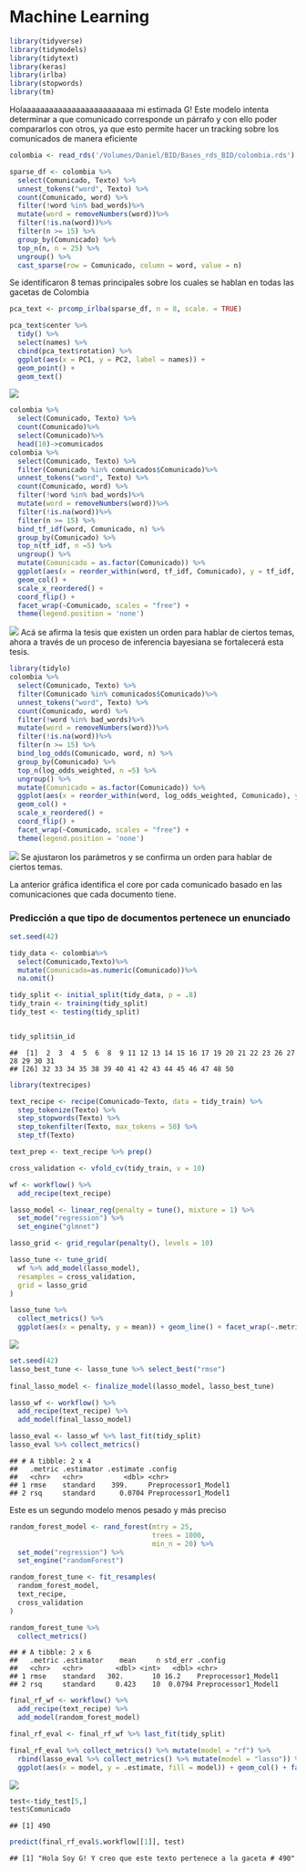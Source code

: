 Machine Learning
================

``` r
library(tidyverse)
library(tidymodels)
library(tidytext)
library(keras)
library(irlba)
library(stopwords)
library(tm)
```

Holaaaaaaaaaaaaaaaaaaaaaaaaa mi estimada G\! Este modelo intenta
determinar a que comunicado corresponde un párrafo y con ello poder
compararlos con otros, ya que esto permite hacer un tracking sobre los
comunicados de manera eficiente

``` r
colombia <- read_rds('/Volumes/Daniel/BID/Bases_rds_BID/colombia.rds')

sparse_df <- colombia %>% 
  select(Comunicado, Texto) %>% 
  unnest_tokens("word", Texto) %>% 
  count(Comunicado, word) %>% 
  filter(!word %in% bad_words)%>% 
  mutate(word = removeNumbers(word))%>%
  filter(!is.na(word))%>%
  filter(n >= 15) %>% 
  group_by(Comunicado) %>% 
  top_n(n, n = 25) %>% 
  ungroup() %>% 
  cast_sparse(row = Comunicado, column = word, value = n)
```

Se identificaron 8 temas principales sobre los cuales se hablan en todas
las gacetas de Colombia

``` r
pca_text <- prcomp_irlba(sparse_df, n = 8, scale. = TRUE)

pca_text$center %>% 
  tidy() %>% 
  select(names) %>% 
  cbind(pca_text$rotation) %>% 
  ggplot(aes(x = PC1, y = PC2, label = names)) + 
  geom_point() + 
  geom_text()
```

![](Machine-Learning-_files/figure-gfm/unnamed-chunk-4-1.png)<!-- -->

``` r
colombia %>% 
  select(Comunicado, Texto) %>% 
  count(Comunicado)%>%
  select(Comunicado)%>%
  head(10)->comunicados
colombia %>% 
  select(Comunicado, Texto) %>% 
  filter(Comunicado %in% comunicados$Comunicado)%>%
  unnest_tokens("word", Texto) %>% 
  count(Comunicado, word) %>% 
  filter(!word %in% bad_words)%>% 
  mutate(word = removeNumbers(word))%>%
  filter(!is.na(word))%>%
  filter(n >= 15) %>% 
  bind_tf_idf(word, Comunicado, n) %>% 
  group_by(Comunicado) %>% 
  top_n(tf_idf, n =5) %>% 
  ungroup() %>% 
  mutate(Comunicado = as.factor(Comunicado)) %>% 
  ggplot(aes(x = reorder_within(word, tf_idf, Comunicado), y = tf_idf, fill = Comunicado)) + 
  geom_col() + 
  scale_x_reordered() + 
  coord_flip() + 
  facet_wrap(~Comunicado, scales = "free") + 
  theme(legend.position = 'none')
```

![](Machine-Learning-_files/figure-gfm/unnamed-chunk-5-1.png)<!-- -->
Acá se afirma la tesis que existen un orden para hablar de ciertos
temas, ahora a través de un proceso de inferencia bayesiana se
fortalecerá esta tesis.

``` r
library(tidylo)
colombia %>% 
  select(Comunicado, Texto) %>% 
  filter(Comunicado %in% comunicados$Comunicado)%>%
  unnest_tokens("word", Texto) %>% 
  count(Comunicado, word) %>% 
  filter(!word %in% bad_words)%>% 
  mutate(word = removeNumbers(word))%>%
  filter(!is.na(word))%>%
  filter(n >= 15) %>% 
  bind_log_odds(Comunicado, word, n) %>% 
  group_by(Comunicado) %>% 
  top_n(log_odds_weighted, n =5) %>% 
  ungroup() %>% 
  mutate(Comunicado = as.factor(Comunicado)) %>% 
  ggplot(aes(x = reorder_within(word, log_odds_weighted, Comunicado), y = log_odds_weighted, fill = Comunicado)) + 
  geom_col() + 
  scale_x_reordered() + 
  coord_flip() + 
  facet_wrap(~Comunicado, scales = "free") + 
  theme(legend.position = 'none')
```

![](Machine-Learning-_files/figure-gfm/unnamed-chunk-6-1.png)<!-- --> Se
ajustaron los parámetros y se confirma un orden para hablar de ciertos
temas.

La anterior gráfica identifica el core por cada comunicado basado en las
comunicaciones que cada documento tiene.

### Predicción a que tipo de documentos pertenece un enunciado

``` r
set.seed(42)

tidy_data <- colombia%>%
  select(Comunicado,Texto)%>%
  mutate(Comunicado=as.numeric(Comunicado))%>%
  na.omit()

tidy_split <- initial_split(tidy_data, p = .8)
tidy_train <- training(tidy_split)
tidy_test <- testing(tidy_split)


tidy_split$in_id
```

    ##  [1]  2  3  4  5  6  8  9 11 12 13 14 15 16 17 19 20 21 22 23 26 27 28 29 30 31
    ## [26] 32 33 34 35 38 39 40 41 42 43 44 45 46 47 48 50

``` r
library(textrecipes)

text_recipe <- recipe(Comunicado~Texto, data = tidy_train) %>% 
  step_tokenize(Texto) %>% 
  step_stopwords(Texto) %>% 
  step_tokenfilter(Texto, max_tokens = 50) %>% 
  step_tf(Texto)

text_prep <- text_recipe %>% prep()

cross_validation <- vfold_cv(tidy_train, v = 10)

wf <- workflow() %>% 
  add_recipe(text_recipe)

lasso_model <- linear_reg(penalty = tune(), mixture = 1) %>% 
  set_mode("regression") %>% 
  set_engine("glmnet")

lasso_grid <- grid_regular(penalty(), levels = 10)

lasso_tune <- tune_grid(
  wf %>% add_model(lasso_model),
  resamples = cross_validation,
  grid = lasso_grid
)

lasso_tune %>% 
  collect_metrics() %>% 
  ggplot(aes(x = penalty, y = mean)) + geom_line() + facet_wrap(~.metric, scales = "free")
```

![](Machine-Learning-_files/figure-gfm/unnamed-chunk-7-1.png)<!-- -->

``` r
set.seed(42)
lasso_best_tune <- lasso_tune %>% select_best("rmse")
  
final_lasso_model <- finalize_model(lasso_model, lasso_best_tune)  

lasso_wf <- workflow() %>% 
  add_recipe(text_recipe) %>% 
  add_model(final_lasso_model)

lasso_eval <- lasso_wf %>% last_fit(tidy_split)
lasso_eval %>% collect_metrics()
```

    ## # A tibble: 2 x 4
    ##   .metric .estimator .estimate .config             
    ##   <chr>   <chr>          <dbl> <chr>               
    ## 1 rmse    standard    399.     Preprocessor1_Model1
    ## 2 rsq     standard      0.0704 Preprocessor1_Model1

Este es un segundo modelo menos pesado y más preciso

``` r
random_forest_model <- rand_forest(mtry = 25,
                                   trees = 1000,
                                   min_n = 20) %>% 
  set_mode("regression") %>% 
  set_engine("randomForest")

random_forest_tune <- fit_resamples(
  random_forest_model,
  text_recipe,
  cross_validation
)

random_forest_tune %>% 
  collect_metrics()
```

    ## # A tibble: 2 x 6
    ##   .metric .estimator    mean     n std_err .config             
    ##   <chr>   <chr>        <dbl> <int>   <dbl> <chr>               
    ## 1 rmse    standard   302.       10 16.2    Preprocessor1_Model1
    ## 2 rsq     standard     0.423    10  0.0794 Preprocessor1_Model1

``` r
final_rf_wf <- workflow() %>% 
  add_recipe(text_recipe) %>% 
  add_model(random_forest_model) 

final_rf_eval <- final_rf_wf %>% last_fit(tidy_split)
```

``` r
final_rf_eval %>% collect_metrics() %>% mutate(model = "rf") %>% 
  rbind(lasso_eval %>% collect_metrics() %>% mutate(model = "lasso")) %>% 
  ggplot(aes(x = model, y = .estimate, fill = model)) + geom_col() + facet_wrap(~.metric, scales = "free")
```

![](Machine-Learning-_files/figure-gfm/unnamed-chunk-11-1.png)<!-- -->

``` r
test<-tidy_test[5,]
test$Comunicado
```

    ## [1] 490

``` r
predict(final_rf_eval$.workflow[[1]], test)
```

    ## [1] "Hola Soy G! Y creo que este texto pertenece a la gaceta # 490"

